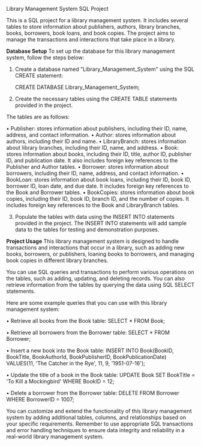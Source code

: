 Library Management System SQL Project

This is a SQL project for a library management system. It includes several tables to store information about publishers, authors, library branches, books, borrowers, book loans, and book copies. The project aims to manage the transactions and interactions that take place in a library.

**Database Setup**
To set up the database for this library management system, follow the steps below:

1. Create a database named "Library_Management_System" using the SQL CREATE statement:
   
   CREATE DATABASE Library_Management_System;

2. Create the necessary tables using the CREATE TABLE statements provided in the project. 

The tables are as follows:

•	Publisher: stores information about publishers, including their ID, name, address, and contact information.
•	Author: stores information about authors, including their ID and name.
•	LibraryBranch: stores information about library branches, including their ID, name, and address.
•	Book: stores information about books, including their ID, title, author ID, publisher ID, and publication date. It also includes foreign key references to the Publisher and Author tables.
•	Borrower: stores information about borrowers, including their ID, name, address, and contact information.
•	BookLoan: stores information about book loans, including their ID, book ID, borrower ID, loan date, and due date. It includes foreign key references to the Book and Borrower tables.
•	BookCopies: stores information about book copies, including their ID, book ID, branch ID, and the number of copies. It includes foreign key references to the Book and LibraryBranch tables.


3. Populate the tables with data using the INSERT INTO statements provided in the project. The INSERT INTO statements will add sample data to the tables for testing and demonstration purposes.

**Project Usage**
This library management system is designed to handle transactions and interactions that occur in a library, such as adding new books, borrowers, or publishers, loaning books to borrowers, and managing book copies in different library branches.

You can use SQL queries and transactions to perform various operations on the tables, such as adding, updating, and deleting records. You can also retrieve information from the tables by querying the data using SQL SELECT statements.


Here are some example queries that you can use with this library management system:

•	Retrieve all books from the Book table:
  SELECT * 
  FROM Book;

•	Retrieve all borrowers from the Borrower table:
  SELECT * 
  FROM Borrower;

•	Insert a new book into the Book table:
  INSERT INTO Book(BookID, BookTitle, BookAuthorId, BookPublisherID, BookPublicationDate)
  VALUES(11, 'The Catcher in the Rye', 11, 9, '1951-07-16');

•	Update the title of a book in the Book table:
  UPDATE Book
  SET BookTitle = 'To Kill a Mockingbird'
  WHERE BookID = 12;

•	Delete a borrower from the Borrower table:
  DELETE FROM Borrower
  WHERE BorrowerID = 1007;

You can customize and extend the functionality of this library management system by adding additional tables, columns, and relationships based on your specific requirements. Remember to use appropriate SQL transactions and error handling techniques to ensure data integrity and reliability in a real-world library management system.
